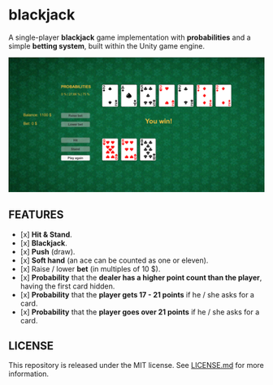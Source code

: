 # blackjack

A single-player **blackjack** game implementation with **probabilities** and a simple **betting system**, built within the Unity game engine.

![Game_screenshot](/img/ingame_screenshot.png)

## FEATURES 
*   \[x] **Hit & Stand**.
*   \[x] **Blackjack**.
*   \[x] **Push** (draw).
*   \[x] **Soft hand** (an ace can be counted as one or eleven).
*   \[x] Raise / lower **bet** (in multiples of 10 $).
*   \[x] **Probability** that the **dealer has a higher point count than the player**, having the first card hidden.
*   \[x] **Probability** that the **player gets 17 - 21 points** if he / she asks for a card.
*   \[x] **Probability** that the **player goes over 21 points** if he / she asks for a card.

## LICENSE
This repository is released under the MIT license. See [LICENSE.md](LICENSE.md) for more information.
